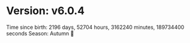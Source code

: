 # Version: v6.0.4
Time since birth: 2196 days, 52704 hours, 3162240 minutes, 189734400 seconds
Season: Autumn 🍁
